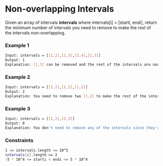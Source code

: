 # Non-overlapping Intervals

Given an array of intervals **intervals** where intervals[i] = [starti, endi], return the minimum number of intervals you need to remove to make the rest of the intervals non-overlapping.

### Example 1
```sh
Input: intervals = [[1,2],[2,3],[3,4],[1,3]]
Output: 1
Explanation: [1,3] can be removed and the rest of the intervals are non-overlapping.
```

### Example 2
```sh
Input: intervals = [[1,2],[1,2],[1,2]]
Output: 2
Explanation: You need to remove two [1,2] to make the rest of the intervals non-overlapping.
```

### Example 3
```sh
Input: intervals = [[1,2],[2,3]]
Output: 0
Explanation: You don't need to remove any of the intervals since they're already non-overlapping.
```

### Constraints
```sh
1 <= intervals.length <= 10^5
intervals[i].length == 2
-5 * 10^4 <= starti < endi <= 5 * 10^4
```
